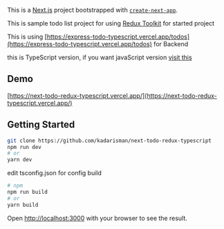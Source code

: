 This is a [Next.js](https://nextjs.org/) project bootstrapped with [`create-next-app`](https://github.com/vercel/next.js/tree/canary/packages/create-next-app).

This is sample todo list project for using [Redux Toolkit](https://redux-toolkit.js.org/) for started project

This is using [https://express-todo-typescript.vercel.app/todos](https://express-todo-typescript.vercel.app/todos) for Backend

this is TypeScript version, if you want javaScript version [visit this](https://github.com/kadarisman/next-todo-redux)

## Demo
[https://next-todo-redux-typescript.vercel.app/](https://next-todo-redux-typescript.vercel.app/)

## Getting Started

```bash
git clone https://github.com/kadarisman/next-todo-redux-typescript
npm run dev
# or
yarn dev
```
edit tsconfig.json for config build
```bash
# npm
npm run build
# or
yarn build
```

Open [http://localhost:3000](http://localhost:3000) with your browser to see the result.